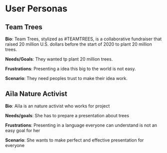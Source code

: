 # User Personas

## Team Trees

**Bio**: Team Trees, stylized as #TEAMTREES, is a collaborative fundraiser that
raised 20 million U.S. dollars before the start of 2020 to plant 20 million
trees.

**Needs/Goals**: They wanted tp plant 20 million trees.

**Frustrations**: Presenting a idea this big to the world is not easy.

**Scenario**: They need peoples trust to make their idea work.

## Aïla Nature Activist

**Bio**: Aïla is an nature activist who works for project

**Needs/goals**: She has to prepare a presentation about trees

**Frustrations**: Presenting in a language everyone can understand is not an
easy goal for her

**Scenario**: She wants to make perfect and effective presentation for everyone

